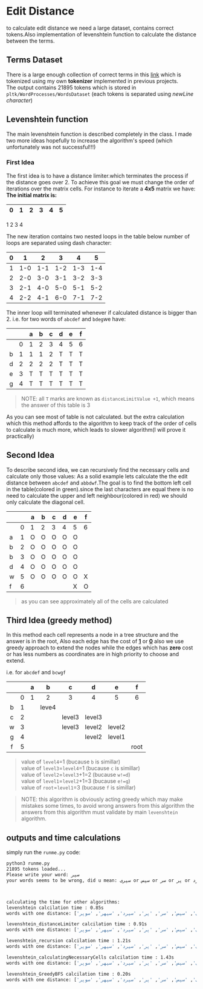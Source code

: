 # Edit Distance

to calculate edit distance we need a large dataset, contains correct tokens.Also implementation of levenshtein function to calculate the distance between the terms.

## Terms Dataset

There is a large enough collection of correct terms in this [link](http://khodam.altervista.org/%D9%84%DB%8C%D8%B3%D8%AA-%D9%87%D9%85%D9%87-%DA%A9%D9%84%D9%85%D8%A7%D8%AA-%D9%81%D8%A7%D8%B1%D8%B3%DB%8C-%D9%85%D8%AC%D9%85%D9%88%D8%B9%D9%87-%DA%A9%D8%A7%D9%85%D9%84/) which is tokenized using my own **tokenizer** implemented in previous projects.<br>
The output contains 21895 tokens which is stored in `pltk/WordProcesses/WordsDataset` (each tokens is separated using *newLine character*)

## Levenshtein function

The main levenshtein function is described completely in the class.
I made two more ideas hopefully to increase the algorithm's speed (which unfortunately was not successful!!!)

### First Idea
The first idea is to have a distance limiter.which terminates the process if the distance goes over 2.
To achieve this goal we must change the order of iterations over the matrix cells.
For instance to iterate a **4x5** matrix we have:<br>
**The initial matrix is:**

|0|1|2|3|4|5|
|-|-|-|-|-|-|
1
2
3
4

The new iteration contains two nested loops in the table below number of loops are separated using dash character:

|0|1|2|3|4|5|
|-|-|-|-|-|-|
1|1-0|1-1|1-2|1-3|1-4
2|2-0|3-0|3-1|3-2|3-3
3|2-1|4-0|5-0|5-1|5-2
4|2-2|4-1|6-0|7-1|7-2

The inner loop will terminated whenever if calculated distance is bigger than 2.
i.e. for two words of `abcdef` and `bdeg`we have:

|||a|b|c|d|e|f|
|-|-|-|-|-|-|-|-
||0|1|2|3|4|5|6
b|1|1|1|2|T|T|T
d|2|2|2|2|T|T|T
e|3|T|T|T|T|T|T
g|4|T|T|T|T|T|T

> NOTE: all `T` marks are known as `distanceLimitValue +1`, which means the answer of this table is 3

As you can see most of table is not calculated. but the extra calculation which this method affords to the algorithm to keep track of the order of cells to calculate is much more, which leads to slower algorithm(I will prove it practically)

## Second Idea
To describe second idea, we can recursively find the necessary cells and calculate only those values:
As a solid example lets calculate the the edit distance between `abcdef` and `abbdwf`.The goal is to find the bottom left cell in the table(colored in green).since the last characters are equal there is no need to calculate the upper and left neighbour(colored in red) we should only calculate the diagonal cell.

| | |a|b|c|d|e|f|
|-|-|-|-|-|-|-|-
| |0|1|2|3|4|5|6
|a|1|O|O|O|O|O|
|b|2|O|O|O|O|O|
|b|3|O|O|O|O|O|
|d|4|O|O|O|O|O|
|w|5|O|O|O|O|O|X
|f|6| | | | |X|O

> as you can see approximately all of the cells are calculated

## Third Idea (greedy method)
In this method each cell represents a node in a tree structure and the answer is in the root, Also each edge has the cost of <u><b>1</b></u> or <u><b>0</b></u> also we use greedy approach to extend the nodes while the edges which has **zero** cost or has less numbers as coordinates are in high priority to choose and extend.<br>

i.e. for `abcdef` and `bcwgf`

| | |a|b|c|d|e|f|
|:-:|:-:|:-:|:-:|:-:|:-:|:-:|:-:
| |0|1|2|3|4|5|6
|b|1| |leve4| | | |
|c|2| | |level3|level3| |
|w|3| | |level3|level2|level2|
|g|4| | | |level2|level1|
|f|5| | | | | |root

> value of `level4`=1 (bucause `b` is simillar)<br>
> value of `level3`=`level4`=1 (bucause `c` is simillar)<br>
> value of `level2`=`level3`+1=2 (bucause `w!=d`)<br>
> value of `level1`=`level2`+1=3 (bucause `e!=g`)<br>
> value of `root`=`level1`=3 (bucause `f` is simillar)<br>

> NOTE: this algorithm is obviously acting greedy which may make mistakes some times, to avoid wrong answers from this algorithm the answers from this algorithm must validate by main `levenshtein` algorithm.

## outputs and time calculations

simply run the `runme.py` code:
```bash
python3 runme.py
21895 tokens loaded...
Please write your word: سپر
your words seems to be wrong, did u mean: سپری or سپس or سر or پر or سپرد or سپهر or سوپر



calculating the time for other algorithms:
levenshtein calcilation time : 0.85s
words with one distance: ['سپری', 'سپس', 'سر', 'پر', 'سپرد', 'سپهر', 'سوپر'] and number of words whith 2 distance: 182

levenshtein_distanceLimiter calcilation time : 0.91s
words with one distance: ['سپری', 'سپس', 'سر', 'پر', 'سپرد', 'سپهر', 'سوپر'] and number of words whith 2 distance: 182

levenshtein_recursion calcilation time : 1.21s
words with one distance: ['سپری', 'سپس', 'سر', 'پر', 'سپرد', 'سپهر', 'سوپر'] and number of words whith 2 distance: 182

levenshtein_calculatingNecessaryCells calcilation time : 1.43s
words with one distance: ['سپری', 'سپس', 'سر', 'پر', 'سپرد', 'سپهر', 'سوپر'] and number of words whith 2 distance: 182

levenshtein_GreedyBFS calcilation time : 0.20s
words with one distance: ['سپری', 'سپس', 'سر', 'پر', 'سپرد', 'سپهر', 'سوپر'] and number of words whith 2 distance: 0
```
